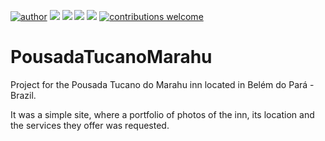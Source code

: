 [![author](https://img.shields.io/badge/author-AllanBontempo-red.svg)](https://www.linkedin.com/in/allan-bontempo-168721130/) [![](https://img.shields.io/badge/language-JavaScript-blue.svg)](https://www.python.org/downloads/release/python-365/) [![](https://img.shields.io/badge/language-HTML-blue.svg)](https://www.python.org/downloads/release/python-365/) [![](https://img.shields.io/badge/language-CSS-blue.svg)](https://www.python.org/downloads/release/python-365/) [![](https://img.shields.io/badge/framework-Bootstrap-Coral.svg)](https://www.python.org/downloads/release/python-365/) [![contributions welcome](https://img.shields.io/badge/contributions-welcome-brightgreen.svg?style=flat)
](https://github.com/AllanBontempo/Artistic_Website/issues)


# PousadaTucanoMarahu

Project for the Pousada Tucano do Marahu inn located in Belém do Pará - Brazil.

It was a simple site, where a portfolio of photos of the inn, its location and the services they offer was requested.
